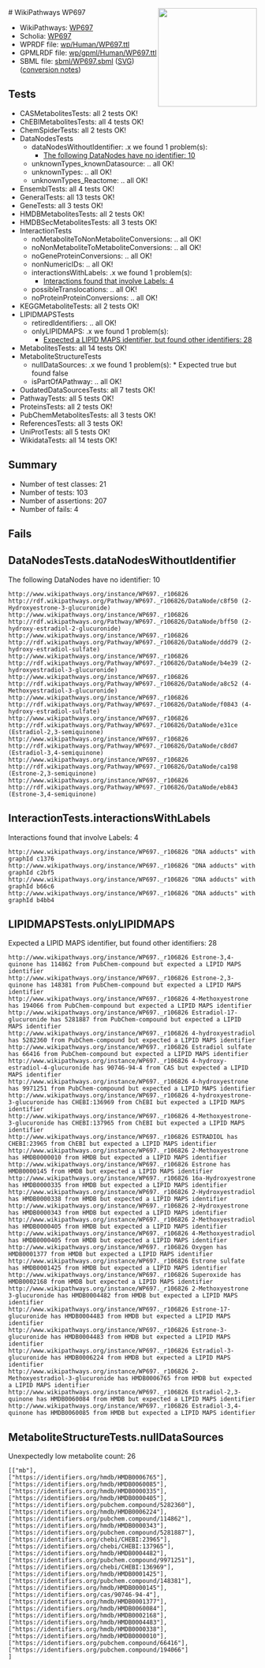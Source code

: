 <img style="float: right; width: 200px" src="../logo.png" />
# WikiPathways WP697

* WikiPathways: [WP697](https://identifiers.org/wikipathways:WP697)
* Scholia: [WP697](https://scholia.toolforge.org/wikipathways/WP697)
* WPRDF file: [wp/Human/WP697.ttl](../wp/Human/WP697.ttl)
* GPMLRDF file: [wp/gpml/Human/WP697.ttl](../wp/gpml/Human/WP697.ttl)
* SBML file: [sbml/WP697.sbml](../sbml/WP697.sbml) ([SVG](../sbml/WP697.svg)) ([conversion notes](../sbml/WP697.txt))

## Tests
* CASMetabolitesTests: all 2 tests OK!
* ChEBIMetabolitesTests: all 4 tests OK!
* ChemSpiderTests: all 2 tests OK!
* DataNodesTests
    * dataNodesWithoutIdentifier: .x we found 1 problem(s):
        * [The following DataNodes have no identifier: 10](#8792c490)
    * unknownTypes_knownDatasource: .. all OK!
    * unknownTypes: .. all OK!
    * unknownTypes_Reactome: .. all OK!
* EnsemblTests: all 4 tests OK!
* GeneralTests: all 13 tests OK!
* GeneTests: all 3 tests OK!
* HMDBMetabolitesTests: all 2 tests OK!
* HMDBSecMetabolitesTests: all 3 tests OK!
* InteractionTests
    * noMetaboliteToNonMetaboliteConversions: .. all OK!
    * noNonMetaboliteToMetaboliteConversions: .. all OK!
    * noGeneProteinConversions: .. all OK!
    * nonNumericIDs: .. all OK!
    * interactionsWithLabels: .x we found 1 problem(s):
        * [Interactions found that involve Labels: 4](#630d267b)
    * possibleTranslocations: .. all OK!
    * noProteinProteinConversions: .. all OK!
* KEGGMetaboliteTests: all 2 tests OK!
* LIPIDMAPSTests
    * retiredIdentifiers: .. all OK!
    * onlyLIPIDMAPS: .x we found 1 problem(s):
        * [Expected a LIPID MAPS identifier, but found other identifiers: 28](#d0bfb69f)
* MetabolitesTests: all 14 tests OK!
* MetaboliteStructureTests
    * nullDataSources: .x we found 1 problem(s):
            * Expected true but found false
    * isPartOfAPathway: .. all OK!
* OudatedDataSourcesTests: all 7 tests OK!
* PathwayTests: all 5 tests OK!
* ProteinsTests: all 2 tests OK!
* PubChemMetabolitesTests: all 3 tests OK!
* ReferencesTests: all 3 tests OK!
* UniProtTests: all 5 tests OK!
* WikidataTests: all 14 tests OK!


## Summary

* Number of test classes: 21
* Number of tests: 103
* Number of assertions: 207
* Number of fails: 4

## Fails

<a name="8792c490" />

## DataNodesTests.dataNodesWithoutIdentifier

The following DataNodes have no identifier: 10
```
http://www.wikipathways.org/instance/WP697._r106826 http://rdf.wikipathways.org/Pathway/WP697._r106826/DataNode/c8f50 (2-Hydroxyestrone-3-glucuronide)
http://www.wikipathways.org/instance/WP697._r106826 http://rdf.wikipathways.org/Pathway/WP697._r106826/DataNode/bff50 (2-hydroxy-estradiol-2-glucuronide)
http://www.wikipathways.org/instance/WP697._r106826 http://rdf.wikipathways.org/Pathway/WP697._r106826/DataNode/ddd79 (2-hydroxy-estradiol-sulfate)
http://www.wikipathways.org/instance/WP697._r106826 http://rdf.wikipathways.org/Pathway/WP697._r106826/DataNode/b4e39 (2-hydroxyestradiol-3-glucuronide)
http://www.wikipathways.org/instance/WP697._r106826 http://rdf.wikipathways.org/Pathway/WP697._r106826/DataNode/a8c52 (4-Methoxyestradiol-3-glucuronide)
http://www.wikipathways.org/instance/WP697._r106826 http://rdf.wikipathways.org/Pathway/WP697._r106826/DataNode/f0843 (4-hydroxy-estradiol-sulfate)
http://www.wikipathways.org/instance/WP697._r106826 http://rdf.wikipathways.org/Pathway/WP697._r106826/DataNode/e31ce (Estradiol-2,3-semiquinone)
http://www.wikipathways.org/instance/WP697._r106826 http://rdf.wikipathways.org/Pathway/WP697._r106826/DataNode/c8dd7 (Estradiol-3,4-semiquinone)
http://www.wikipathways.org/instance/WP697._r106826 http://rdf.wikipathways.org/Pathway/WP697._r106826/DataNode/ca198 (Estrone-2,3-semiquinone)
http://www.wikipathways.org/instance/WP697._r106826 http://rdf.wikipathways.org/Pathway/WP697._r106826/DataNode/eb843 (Estrone-3,4-semiquinone)
```

<a name="630d267b" />

## InteractionTests.interactionsWithLabels

Interactions found that involve Labels: 4
```
http://www.wikipathways.org/instance/WP697._r106826 "DNA adducts" with graphId c1376
http://www.wikipathways.org/instance/WP697._r106826 "DNA adducts" with graphId c2bf5
http://www.wikipathways.org/instance/WP697._r106826 "DNA adducts" with graphId b66c6
http://www.wikipathways.org/instance/WP697._r106826 "DNA adducts" with graphId b4bb4
```

<a name="d0bfb69f" />

## LIPIDMAPSTests.onlyLIPIDMAPS

Expected a LIPID MAPS identifier, but found other identifiers: 28
```
http://www.wikipathways.org/instance/WP697._r106826 Estrone-3,4-quinone has 114862 from PubChem-compound but expected a LIPID MAPS identifier
http://www.wikipathways.org/instance/WP697._r106826 Estrone-2,3-quinone has 148381 from PubChem-compound but expected a LIPID MAPS identifier
http://www.wikipathways.org/instance/WP697._r106826 4-Methoxyestrone has 194066 from PubChem-compound but expected a LIPID MAPS identifier
http://www.wikipathways.org/instance/WP697._r106826 Estradiol-17-glucuronide has 5281887 from PubChem-compound but expected a LIPID MAPS identifier
http://www.wikipathways.org/instance/WP697._r106826 4-hydroxyestradiol has 5282360 from PubChem-compound but expected a LIPID MAPS identifier
http://www.wikipathways.org/instance/WP697._r106826 Estradiol sulfate has 66416 from PubChem-compound but expected a LIPID MAPS identifier
http://www.wikipathways.org/instance/WP697._r106826 4-hydroxy-estradiol-4-glucuronide has 90746-94-4 from CAS but expected a LIPID MAPS identifier
http://www.wikipathways.org/instance/WP697._r106826 4-hydroxyestrone has 9971251 from PubChem-compound but expected a LIPID MAPS identifier
http://www.wikipathways.org/instance/WP697._r106826 4-hydroxyestrone-3-glucuronide has CHEBI:136969 from ChEBI but expected a LIPID MAPS identifier
http://www.wikipathways.org/instance/WP697._r106826 4-Methoxyestrone-3-glucuronide has CHEBI:137965 from ChEBI but expected a LIPID MAPS identifier
http://www.wikipathways.org/instance/WP697._r106826 ESTRADIOL has CHEBI:23965 from ChEBI but expected a LIPID MAPS identifier
http://www.wikipathways.org/instance/WP697._r106826 2-Methoxyestrone has HMDB0000010 from HMDB but expected a LIPID MAPS identifier
http://www.wikipathways.org/instance/WP697._r106826 Estrone has HMDB0000145 from HMDB but expected a LIPID MAPS identifier
http://www.wikipathways.org/instance/WP697._r106826 16a-Hydroxyestrone has HMDB0000335 from HMDB but expected a LIPID MAPS identifier
http://www.wikipathways.org/instance/WP697._r106826 2-Hydroxyestradiol has HMDB0000338 from HMDB but expected a LIPID MAPS identifier
http://www.wikipathways.org/instance/WP697._r106826 2-Hydroxyestrone has HMDB0000343 from HMDB but expected a LIPID MAPS identifier
http://www.wikipathways.org/instance/WP697._r106826 2-Methoxyestradiol has HMDB0000405 from HMDB but expected a LIPID MAPS identifier
http://www.wikipathways.org/instance/WP697._r106826 4-Methoxyestradiol has HMDB0000405 from HMDB but expected a LIPID MAPS identifier
http://www.wikipathways.org/instance/WP697._r106826 Oxygen has HMDB0001377 from HMDB but expected a LIPID MAPS identifier
http://www.wikipathways.org/instance/WP697._r106826 Estrone sulfate has HMDB0001425 from HMDB but expected a LIPID MAPS identifier
http://www.wikipathways.org/instance/WP697._r106826 Superoxide has HMDB0002168 from HMDB but expected a LIPID MAPS identifier
http://www.wikipathways.org/instance/WP697._r106826 2-Methoxyestrone 3-glucuronide has HMDB0004482 from HMDB but expected a LIPID MAPS identifier
http://www.wikipathways.org/instance/WP697._r106826 Estrone-17-glucuronide has HMDB0004483 from HMDB but expected a LIPID MAPS identifier
http://www.wikipathways.org/instance/WP697._r106826 Estrone-3-glucuronide has HMDB0004483 from HMDB but expected a LIPID MAPS identifier
http://www.wikipathways.org/instance/WP697._r106826 Estradiol-3-glucuronide has HMDB0006224 from HMDB but expected a LIPID MAPS identifier
http://www.wikipathways.org/instance/WP697._r106826 2-Methoxyestradiol-3-glucuronide has HMDB0006765 from HMDB but expected a LIPID MAPS identifier
http://www.wikipathways.org/instance/WP697._r106826 Estradiol-2,3-quinone has HMDB0060084 from HMDB but expected a LIPID MAPS identifier
http://www.wikipathways.org/instance/WP697._r106826 Estradiol-3,4-quinone has HMDB0060085 from HMDB but expected a LIPID MAPS identifier
```

<a name="919041ae" />

## MetaboliteStructureTests.nullDataSources

Unexpectedly low metabolite count: 26
```
[["mb"],
["https://identifiers.org/hmdb/HMDB0006765"],
["https://identifiers.org/hmdb/HMDB0060085"],
["https://identifiers.org/hmdb/HMDB0000335"],
["https://identifiers.org/hmdb/HMDB0000405"],
["https://identifiers.org/pubchem.compound/5282360"],
["https://identifiers.org/hmdb/HMDB0006224"],
["https://identifiers.org/pubchem.compound/114862"],
["https://identifiers.org/hmdb/HMDB0000343"],
["https://identifiers.org/pubchem.compound/5281887"],
["https://identifiers.org/chebi/CHEBI:23965"],
["https://identifiers.org/chebi/CHEBI:137965"],
["https://identifiers.org/hmdb/HMDB0004482"],
["https://identifiers.org/pubchem.compound/9971251"],
["https://identifiers.org/chebi/CHEBI:136969"],
["https://identifiers.org/hmdb/HMDB0001425"],
["https://identifiers.org/pubchem.compound/148381"],
["https://identifiers.org/hmdb/HMDB0000145"],
["https://identifiers.org/cas/90746-94-4"],
["https://identifiers.org/hmdb/HMDB0001377"],
["https://identifiers.org/hmdb/HMDB0060084"],
["https://identifiers.org/hmdb/HMDB0002168"],
["https://identifiers.org/hmdb/HMDB0004483"],
["https://identifiers.org/hmdb/HMDB0000338"],
["https://identifiers.org/hmdb/HMDB0000010"],
["https://identifiers.org/pubchem.compound/66416"],
["https://identifiers.org/pubchem.compound/194066"]
]
```

